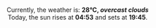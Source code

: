 <p  align="center"><br/>Currently, the weather is: <b> 28°C, <i>overcast clouds</i></b></br>Today, the sun rises at <b>04:53</b> and sets at <b>19:45</b>.</p>